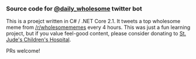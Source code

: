 ### Source code for [@daily_wholesome](https://twitter.com/daily_wholesome) twitter bot

This is a proejct written in C# / .NET Core 2.1. It tweets a top wholesome meme from [/r/wholesomememes](reddit.com/r/wholesomememes) every 4 hours. This was just a fun learning project, but if you value feel-good content, please consider donating to [St. Jude's Children's Hospital](https://www.stjude.org/donate/donate-to-st-jude.html). 

PRs welcome!